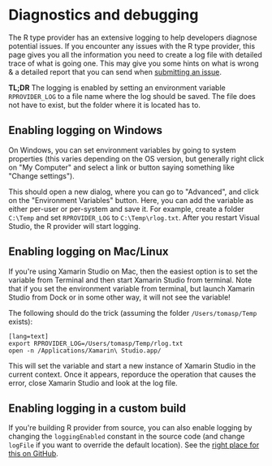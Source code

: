 Diagnostics and debugging
=========================

The R type provider has an extensive logging to help developers diagnose
potential issues. If you encounter any issues with the R type provider, this
page gives you all the information you need to create a log file with detailed
trace of what is going one. This may give you some hints on what is wrong & a
detailed report that you can send when [submitting an
issue](https://github.com/fslaborg/RProvider/issues).

**TL;DR** The logging is enabled by setting an environment variable
`RPROVIDER_LOG` to a file name where the log should be saved. The file does
not have to exist, but the folder where it is located has to.

Enabling logging on Windows
---------------------------

On Windows, you can set environment variables by going to system properties
(this varies depending on the OS version, but generally right click on
"My Computer" and select a link or button saying something like "Change settings").

This should open a new dialog, where you can go to "Advanced", and click on the
"Environment Variables" button. Here, you can add the variable as either per-user
or per-system and save it. For example, create a folder `C:\Temp` and set
`RPROVIDER_LOG` to `C:\Temp\rlog.txt`. After you restart Visual Studio, the
R provider will start logging.

Enabling logging on Mac/Linux
-----------------------------

If you're using Xamarin Studio on Mac, then the easiest option is to set the
variable from Terminal and then start Xamarin Studio from terminal. Note that
if you set the environment variable from terminal, but launch Xamarin Studio
from Dock or in some other way, it will not see the variable!

The following should do the trick (assuming the folder `/Users/tomasp/Temp` exists):

    [lang=text]
    export RPROVIDER_LOG=/Users/tomasp/Temp/rlog.txt
    open -n /Applications/Xamarin\ Studio.app/

This will set the variable and start a new instance of Xamarin Studio in the current
context. Once it appears, reporduce the operation that causes the error, close
Xamarin Studio and look at the log file.

Enabling logging in a custom build
----------------------------------

If you're building R provider from source, you can also enable logging by changing
the `loggingEnabled` constant in the source code (and change `logFile` if you want
to override the default location). See the [right place for this on
GitHub](https://github.com/fslaborg/RProvider/blob/master/src/RProvider/Logging.fs#L13).
